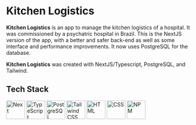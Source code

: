 # Kitchen Logistics

<b>Kitchen Logistics</b> is an app to manage the kitchen logistics of a hospital. It was commissioned by a psychatric hospital in Brazil. This is the NextJS version of the app, with a better and safer back-end as well as some interface and performance improvements. It now uses PostgreSQL for the database.

<b>Kitchen Logistics</b> was created with NextJS/Typescript, PostgreSQL, and Tailwind.

## Tech Stack
<img height="50" src="https://github.com/user-attachments/assets/4c546d44-8efa-4201-b287-eb95da502da5" alt="Next" title="Next"/>
<img height="50" src="https://github.com/user-attachments/assets/262eb873-1f66-40c3-9261-c05604451284" alt="TypeScript" title="TypeScript"/>
<img height="50" src="https://github.com/user-attachments/assets/069200ca-36ca-4d7c-b758-d02cbbd469c9" alt="PostgreSQL" title="PostgreSQL"/>
<img height="50" src="https://github.com/user-attachments/assets/7db5f8cb-145d-40b6-84fa-a23632ced92e" alt="Tailwind CSS" title="Tailwind CSS"/>
<img height="50" src="https://github.com/user-attachments/assets/6364c31a-da0f-4ee8-a69f-f33ad1f7c921" alt="HTML" title="HTML"/>
<img height="50" src="https://github.com/user-attachments/assets/7c59f579-8108-4064-b758-5aa207f23e81" alt="CSS" title="CSS"/>
<img height="50" src="https://github.com/user-attachments/assets/1f665f79-d1a3-464f-b4ac-3916b5d1a38b" alt="NPM" title="NPM"/>

